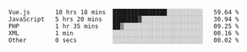 <!--START_SECTION:waka-->

```text
Vue.js       10 hrs 18 mins  ███████████████░░░░░░░░░░   59.64 %
JavaScript   5 hrs 20 mins   ███████▓░░░░░░░░░░░░░░░░░   30.94 %
PHP          1 hr 35 mins    ██▒░░░░░░░░░░░░░░░░░░░░░░   09.25 %
XML          1 min           ░░░░░░░░░░░░░░░░░░░░░░░░░   00.16 %
Other        0 secs          ░░░░░░░░░░░░░░░░░░░░░░░░░   00.02 %
```

<!--END_SECTION:waka-->
